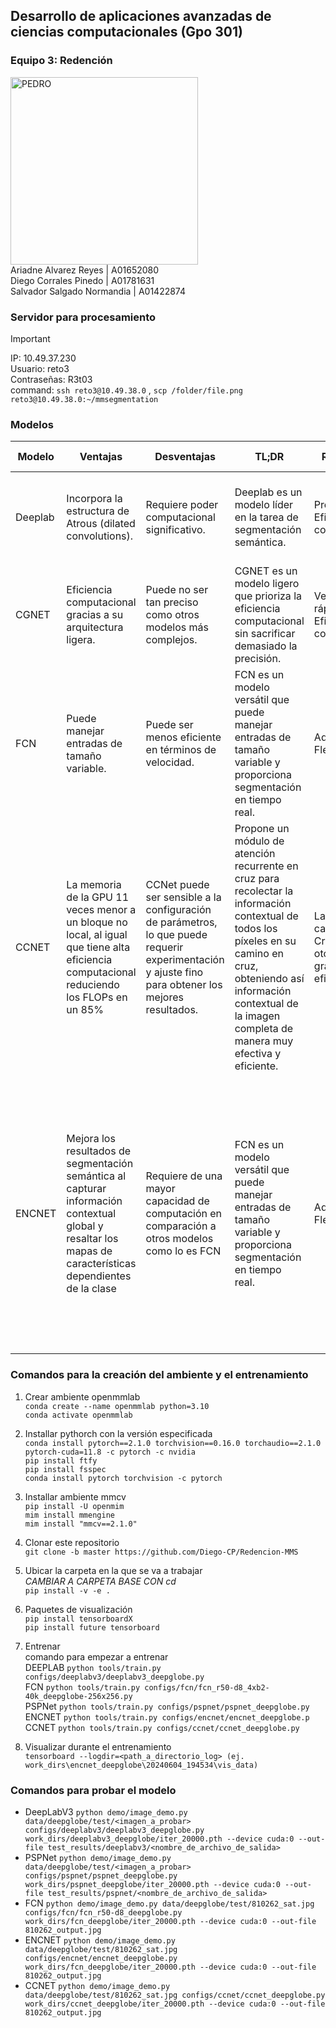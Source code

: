## Desarrollo de aplicaciones avanzadas de ciencias computacionales (Gpo 301)

### Equipo 3: Redención

<img src="https://github.com/Diego-CP/Redencion-MMS/assets/70560259/e6c2aa44-b929-48c1-8152-71a57f767234" alt="PEDRO" width="300"/>
<br> Ariadne Alvarez Reyes                  | A01652080
<br> Diego Corrales Pinedo                  | A01781631
<br> Salvador Salgado Normandia             | A01422874

### Servidor para procesamiento

> [!IMPORTANT]
> IP: 10.49.37.230
> <br> Usuario: reto3
> <br> Contraseñas: R3t03
> <br> command: `ssh reto3@10.49.38.0` , `scp /folder/file.png reto3@10.49.38.0:~/mmsegmentation`

### Modelos

| Modelo  | Ventajas                                                                                                                                                   | Desventajas                                                                                                                                         | TL;DR                                                                                                                                                                                                                                 | Resultados                                                | Métodos Utilizados                                   | Limitaciones                                                                                                                                                                                                                                         | Contribuciones                                                                                                                                                                                                                                                                                               |
| ------- | ---------------------------------------------------------------------------------------------------------------------------------------------------------- | --------------------------------------------------------------------------------------------------------------------------------------------------- | ------------------------------------------------------------------------------------------------------------------------------------------------------------------------------------------------------------------------------------- | --------------------------------------------------------- | ---------------------------------------------------- | ---------------------------------------------------------------------------------------------------------------------------------------------------------------------------------------------------------------------------------------------------- | ------------------------------------------------------------------------------------------------------------------------------------------------------------------------------------------------------------------------------------------------------------------------------------------------------------ |
| Deeplab | Incorpora la estructura de Atrous (dilated convolutions).                                                                                                  | Requiere poder computacional significativo.                                                                                                         | Deeplab es un modelo líder en la tarea de segmentación semántica.                                                                                                                                                                     | Precisión alta, Eficiencia computacional                  | Métodos de Atrous, Redes Neuronales Convolucionales  | Depende de recursos de hardware significativos.                                                                                                                                                                                                      | Contribuye a la mejora del rendimiento de la segmentación semántica en diversas aplicaciones.                                                                                                                                                                                                                |
| CGNET   | Eficiencia computacional gracias a su arquitectura ligera.                                                                                                 | Puede no ser tan preciso como otros modelos más complejos.                                                                                          | CGNET es un modelo ligero que prioriza la eficiencia computacional sin sacrificar demasiado la precisión.                                                                                                                             | Velocidad rápida, Eficiencia computacional                | Red Neuronal Convolucional, Eficiencia computacional | Menor precisión en comparación con modelos más complejos.                                                                                                                                                                                            | Contribuye a la eficiencia en aplicaciones móviles y en tiempo real.                                                                                                                                                                                                                                         |
| FCN     | Puede manejar entradas de tamaño variable.                                                                                                                 | Puede ser menos eficiente en términos de velocidad.                                                                                                 | FCN es un modelo versátil que puede manejar entradas de tamaño variable y proporciona segmentación en tiempo real.                                                                                                                    | Adaptabilidad, Flexibilidad                               | Red Neuronal Convolucional, Adaptabilidad            | Puede ser menos eficiente para aplicaciones en tiempo real con altos requisitos de velocidad.                                                                                                                                                        | Contribuye a la adaptabilidad de los modelos de segmentación para diversas aplicaciones.                                                                                                                                                                                                                     |
| CCNET   | La memoria de la GPU 11 veces menor a un bloque no local, al igual que tiene alta eficiencia computacional reduciendo los FLOPs en un 85%                  | CCNet puede ser sensible a la configuración de parámetros, lo que puede requerir experimentación y ajuste fino para obtener los mejores resultados. | Propone un módulo de atención recurrente en cruz para recolectar la información contextual de todos los píxeles en su camino en cruz, obteniendo así información contextual de la imagen completa de manera muy efectiva y eficiente. | La característica Criss Cross otorga una gran eficiencia. | Red Neuronal Convolucional, Adaptabilidad            | El uso de Criss-Cross requiere de una efectiva configuración para para obtener una eficiencia optima y evitar esfuerzos exesivos en al usar el modelo                                                                                                | Con la implementación de Criss-Cross, este modelo mejora de manera significativa la toma de información cotnextual de manera más precisa.                                                                                                                                                                    |
| ENCNET  | Mejora los resultados de segmentación semántica al capturar información contextual global y resaltar los mapas de características dependientes de la clase | Requiere de una mayor capacidad de computación en comparación a otros modelos como lo es FCN                                                        | FCN es un modelo versátil que puede manejar entradas de tamaño variable y proporciona segmentación en tiempo real.                                                                                                                    | Adaptabilidad, Flexibilidad                               | Red Neuronal Convolucional, Adaptabilidad            | Dado que el módulo se centra en capturar información contextual global, puede tener dificultades con los detalles finos dentro de una imagen, lo que podría afectar la calidad de la segmentación en áreas donde la delimitación precisa es crítica. | Mejora significativamente el rendimiento de las tareas de segmentación semántica al aprovechar la información contextual global y enfatizar las características específicas de cada clase, lo que en última instancia mejora la capacidad del modelo para etiquetar con precisión los píxeles de una imagen. |

### Comandos para la creación del ambiente y el entrenamiento

1. Crear ambiente openmmlab
   <br> `conda create --name openmmlab python=3.10`
   <br> `conda activate openmmlab`

2. Installar pythorch con la versión especificada
   <br> `conda install pytorch==2.1.0 torchvision==0.16.0 torchaudio==2.1.0 pytorch-cuda=11.8 -c pytorch -c nvidia`
   <br> `pip install ftfy`
   <br> `pip install fsspec`
   <br> `conda install pytorch torchvision -c pytorch`

3. Installar ambiente mmcv
   <br> `pip install -U openmim`
   <br> `mim install mmengine`
   <br> `mim install "mmcv==2.1.0"`

4. Clonar este repositorio
   <br> `git clone -b master https://github.com/Diego-CP/Redencion-MMS`

5. Ubicar la carpeta en la que se va a trabajar
   <br> _CAMBIAR A CARPETA BASE CON cd_
   <br> `pip install -v -e .`

6. Paquetes de visualización
   <br> `pip install tensorboardX`
   <br> `pip install future tensorboard`

7. Entrenar
   <br> comando para empezar a entrenar
   <br> DEEPLAB `python tools/train.py configs/deeplabv3/deeplabv3_deepglobe.py`
   <br> FCN `python tools/train.py configs/fcn/fcn_r50-d8_4xb2-40k_deepglobe-256x256.py`
   <br> PSPNet `python tools/train.py configs/pspnet/pspnet_deepglobe.py`
   <br> ENCNET `python tools/train.py configs/encnet/encnet_deepglobe.p`
   <br> CCNET `python tools/train.py configs/ccnet/ccnet_deepglobe.py`

8. Visualizar durante el entrenamiento
   <br> `tensorboard --logdir=<path_a_directorio_log> (ej. work_dirs\encnet_deepglobe\20240604_194534\vis_data)`

### Comandos para probar el modelo

- DeepLabV3 `python demo/image_demo.py data/deepglobe/test/<imagen_a_probar> configs/deeplabv3/deeplabv3_deepglobe.py work_dirs/deeplabv3_deepglobe/iter_20000.pth --device cuda:0 --out-file test_results/deeplabv3/<nombre_de_archivo_de_salida>`
- PSPNet `python demo/image_demo.py data/deepglobe/test/<imagen_a_probar> configs/pspnet/pspnet_deepglobe.py work_dirs/pspnet_deepglobe/iter_20000.pth --device cuda:0 --out-file test_results/pspnet/<nombre_de_archivo_de_salida>`
- FCN `python demo/image_demo.py data/deepglobe/test/810262_sat.jpg configs/fcn/fcn_r50-d8_deepglobe.py work_dirs/fcn_deepglobe/iter_20000.pth --device cuda:0 --out-file 810262_output.jpg`
- ENCNET `python demo/image_demo.py data/deepglobe/test/810262_sat.jpg configs/encnet/encnet_deepglobe.py work_dirs/fcn_deepglobe/iter_20000.pth --device cuda:0 --out-file 810262_output.jpg`
- CCNET `python demo/image_demo.py data/deepglobe/test/810262_sat.jpg configs/ccnet/ccnet_deepglobe.py work_dirs/ccnet_deepglobe/iter_20000.pth --device cuda:0 --out-file 810262_output.jpg`
